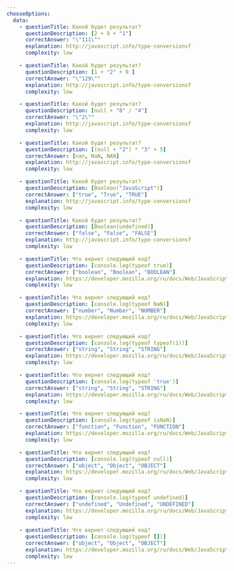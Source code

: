 ```yaml
---
chooseOptions:
  data: 
    - questionTitle: Какой будет результат?
      questionDescription: [2 + 9 + "1"]
      correctAnswer: "\"111\""
      explanation: http://javascript.info/type-conversionsf
      complexity: low 

    - questionTitle: Какой будет результат?
      questionDescription: [1 + "2" + 9 ]
      correctAnswer: "\"129\""
      explanation: http://javascript.info/type-conversionsf
      complexity: low

    - questionTitle: Какой будет результат?
      questionDescription: [null + "8" / "4"]
      correctAnswer: "\"2\""
      explanation: http://javascript.info/type-conversionsf
      complexity: low

    - questionTitle: Какой будет результат?
      questionDescription: [(null + "2") * "3" + 5]
      correctAnswer: [nan, NaN, NAN]
      explanation: http://javascript.info/type-conversionsf
      complexity: low

    - questionTitle: Какой будет результат?
      questionDescription: [Boolean("JavaScript")]
      correctAnswer: ["true", "True", "TRUE"]
      explanation: http://javascript.info/type-conversionsf
      complexity: low

    - questionTitle: Какой будет результат?
      questionDescription: [Boolean(undefined)]
      correctAnswer: ["false", "False", "FALSE"]
      explanation: http://javascript.info/type-conversionsf
      complexity: low

    - questionTitle: Что вернет следующий код?
      questionDescription: [console.log(typeof true)]
      correctAnswer: ["boolean", "Boolean", "BOOLEAN"]
      explanation: https://developer.mozilla.org/ru/docs/Web/JavaScript/Reference/Operators/typeof
      complexity: low

    - questionTitle: Что вернет следующий код?
      questionDescription: [console.log(typeof NaN)]
      correctAnswer: ["number", "Number", "NUMBER"]
      explanation: https://developer.mozilla.org/ru/docs/Web/JavaScript/Reference/Operators/typeof
      complexity: low

    - questionTitle: Что вернет следующий код?
      questionDescription: [console.log(typeof typeof(1))]
      correctAnswer: ["string", "String", "STRING"]
      explanation: https://developer.mozilla.org/ru/docs/Web/JavaScript/Reference/Operators/typeof
      complexity: low

    - questionTitle: Что вернет следующий код?
      questionDescription: [console.log(typeof 'true')]
      correctAnswer: ["string", "String", "STRING"]
      explanation: https://developer.mozilla.org/ru/docs/Web/JavaScript/Reference/Operators/typeof
      complexity: low  

    - questionTitle: Что вернет следующий код?
      questionDescription: [console.log(typeof isNaN)]
      correctAnswer: ["function", "Function", "FUNCTION"]
      explanation: https://developer.mozilla.org/ru/docs/Web/JavaScript/Reference/Operators/typeof
      complexity: low

    - questionTitle: Что вернет следующий код?
      questionDescription: [console.log(typeof null)]
      correctAnswer: ["object", "Object", "OBJECT"]
      explanation: https://developer.mozilla.org/ru/docs/Web/JavaScript/Reference/Operators/typeof
      complexity: low

    - questionTitle: Что вернет следующий код?
      questionDescription: [console.log(typeof undefined)]
      correctAnswer: ["undefined", "Undefined", "UNDEFINED"]
      explanation: https://developer.mozilla.org/ru/docs/Web/JavaScript/Reference/Operators/typeof
      complexity: low
      
    - questionTitle: Что вернет следующий код?
      questionDescription: [console.log(typeof [])]
      correctAnswer: ["object", "Object", "OBJECT"]
      explanation: https://developer.mozilla.org/ru/docs/Web/JavaScript/Reference/Operators/typeof
      complexity: low  
---
```


